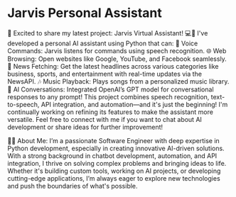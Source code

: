 # Jarvis Personal Assistant
 
🚀 Excited to share my latest project: Jarvis Virtual Assistant! 💻🤖
I've developed a personal AI assistant using Python that can:
🎤 Voice Commands: Jarvis listens for commands using speech recognition. 🌐 Web Browsing: Open websites like Google, YouTube, and Facebook seamlessly. 
📰 News Fetching: Get the latest headlines across various categories like business, sports, and entertainment with real-time updates via the NewsAPI. 🎶 Music Playback: Plays songs from a personalized music library. 💬 AI Conversations: Integrated OpenAI’s GPT model for conversational responses to any prompt!
This project combines speech recognition, text-to-speech, API integration, and automation—and it's just the beginning! I'm continually working on refining its features to make the assistant more versatile.
Feel free to connect with me if you want to chat about AI development or share ideas for further improvement!

👨‍💻 About Me:
I’m a passionate Software Engineer with deep expertise in Python development, especially in creating innovative AI-driven solutions. With a strong background in chatbot development, automation, and API integration, I thrive on solving complex problems and bringing ideas to life. Whether it's building custom tools, working on AI projects, or developing cutting-edge applications, I’m always eager to explore new technologies and push the boundaries of what's possible.
